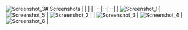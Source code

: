 ![Screenshot_3](https://github.com/user-attachments/assets/8bebb46b-64e3-4e2e-bfde-4cdb6a9b3423)# Screenshots
|  |  |  |
|--|--|--|
| ![Screenshot_1](https://github.com/user-attachments/assets/d020df8a-1b82-4df0-bdb2-e96820d3ac62) | ![Screenshot_5](https://github.com/user-attachments/assets/b04c66c1-0c5d-40d8-b1de-56c00672f68e) | ![Screenshot_2](https://github.com/user-attachments/assets/fa458a22-9e31-47fb-8a55-26341eeb2088) |
| ![Screenshot_3](https://github.com/user-attachments/assets/c74feeb0-42ec-4eae-8dc9-1b4c45e892d9) | ![Screenshot_4](https://github.com/user-attachments/assets/7b1cb68f-0bc7-4c98-8b0d-02e5caeffe71) | ![Screenshot_6](https://github.com/user-attachments/assets/56e56e5f-3f36-41ec-a451-8086751cc19d) |

